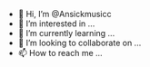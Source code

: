 - 👋 Hi, I’m @Ansickmusicc
- 👀 I’m interested in ...
- 🌱 I’m currently learning ...
- 💞️ I’m looking to collaborate on ...
- 📫 How to reach me ...

<!---
Ansickmusicc/Ansickmusicc is a ✨ special ✨ repository because its `README.md` (this file) appears on your GitHub profile.
You can click the Preview link to take a look at your changes.
--->
